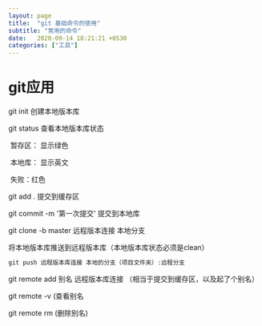 ```yaml
---
layout: page
title:  "git 基础命令的使用"
subtitle: "常用的命令"
date:   2020-09-14 18:21:21 +0530
categories: ["工具"]
---
```

# git应用

git init 创建本地版本库

git status  查看本地版本库状态

​		暂存区： 显示绿色

​		本地库：	显示英文

​		失败：红色

git add .  		提交到缓存区

git commit -m '第一次提交'   		 提交到本地库 

git clone -b master 远程版本连接 本地分支

将本地版本库推送到远程版本库（本地版本库状态必须是clean）

~~~ php
git push 远程版本库连接 本地的分支（项目文件夹）:远程分支
~~~

git remote add 别名 远程版本库连接 （相当于提交到缓存区，以及起了个别名）

git remote -v (查看别名

git remote rm (删除别名)
